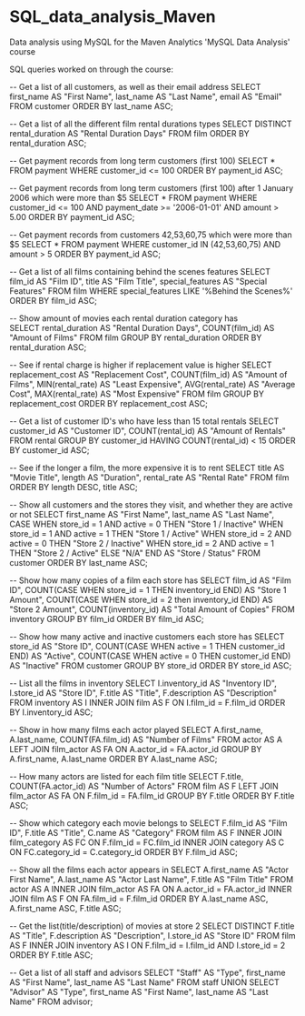 # SQL_data_analysis_Maven
Data analysis using MySQL for the Maven Analytics 'MySQL Data Analysis' course

SQL queries worked on through the course:

-- Get a list of all customers, as well as their email address
SELECT
	first_name AS "First Name",
    last_name AS "Last Name",
    email AS "Email"
FROM
	customer
ORDER BY
	last_name ASC;
    
-- Get a list of all the different film rental durations types
SELECT DISTINCT
	rental_duration AS "Rental Duration Days"
FROM
	film
ORDER BY
	rental_duration ASC;

-- Get payment records from long term customers (first 100)
SELECT
	*
FROM
	payment
WHERE
	customer_id <= 100
ORDER BY
	payment_id ASC;
    
-- Get payment records from long term customers (first 100) after 1 January 2006 which were more than $5
SELECT
	*
FROM
	payment
WHERE
	customer_id <= 100
AND
	payment_date >= '2006-01-01'
AND
	amount > 5.00
ORDER BY
	payment_id ASC;
    
-- Get payment records from customers 42,53,60,75 which were more than $5
SELECT
	*
FROM
	payment
WHERE
	customer_id IN (42,53,60,75)
AND
	amount > 5
ORDER BY
	payment_id ASC;
    
-- Get a list of all films containing behind the scenes features
SELECT
	film_id AS "Film ID",
    title AS "Film Title",
    special_features AS "Special Features"
FROM
	film
WHERE
	special_features LIKE '%Behind the Scenes%'
ORDER BY
	film_id ASC;
    
-- Show amount of movies each rental duration category has    
SELECT
	rental_duration AS "Rental Duration Days",
    COUNT(film_id) AS "Amount of Films"
FROM
	film
GROUP BY
	rental_duration
ORDER BY
	rental_duration ASC;
    
-- See if rental charge is higher if replacement value is higher
SELECT
	replacement_cost AS "Replacement Cost",
    COUNT(film_id) AS "Amount of Films",
    MIN(rental_rate) AS "Least Expensive",
    AVG(rental_rate) AS "Average Cost",
    MAX(rental_rate) AS "Most Expensive"
FROM
	film
GROUP BY
	replacement_cost
ORDER BY
	replacement_cost ASC;

-- Get a list of customer ID's who have less than 15 total rentals
SELECT
	customer_id AS "Customer ID",
    COUNT(rental_id) AS "Amount of Rentals"
FROM
	rental
GROUP BY
	customer_id
HAVING
	COUNT(rental_id) < 15
ORDER BY
	customer_id ASC;

-- See if the longer a film, the more expensive it is to rent
SELECT
	title AS "Movie Title",
    length AS "Duration",
    rental_rate AS "Rental Rate"
FROM
	film
ORDER BY
	length DESC, title ASC;

-- Show all customers and the stores they visit, and whether they are active or not
SELECT
	first_name AS "First Name",
    last_name AS "Last Name",
    CASE
		WHEN store_id = 1 AND active = 0 THEN "Store 1 / Inactive"
        WHEN store_id = 1 AND active = 1 THEN "Store 1 / Active"
		WHEN store_id = 2 AND active = 0 THEN "Store 2 / Inactive"
		WHEN store_id = 2 AND active = 1 THEN "Store 2 / Active"
        ELSE "N/A"
	END AS "Store / Status"
FROM
	customer
ORDER BY
	last_name ASC;

-- Show how many copies of a film each store has
SELECT
	film_id AS "Film ID",
    COUNT(CASE WHEN store_id = 1 THEN inventory_id END) AS "Store 1 Amount",
    COUNT(CASE WHEN store_id = 2 then inventory_id END) AS "Store 2 Amount",
    COUNT(inventory_id) AS "Total Amount of Copies"
FROM
	inventory
GROUP BY
	film_id
ORDER BY
	film_id ASC;

-- Show how many active and inactive customers each store has
SELECT
	store_id AS "Store ID",
    COUNT(CASE WHEN active = 1 THEN customer_id END) AS "Active",
    COUNT(CASE WHEN active = 0 THEN customer_id END) AS "Inactive"
FROM
	customer
GROUP BY
	store_id
ORDER BY
	store_id ASC;

-- List all the films in inventory
SELECT
	I.inventory_id AS "Inventory ID",
    I.store_id AS "Store ID",
    F.title AS "Title",
    F.description AS "Description"
FROM
	inventory AS I
INNER JOIN
	film AS F ON I.film_id = F.film_id
ORDER BY
	I.inventory_id ASC;

-- Show in how many films each actor played
SELECT
	A.first_name,
    A.last_name,
    COUNT(FA.film_id) AS "Number of Films"
FROM
	actor AS A
LEFT JOIN
	film_actor AS FA ON A.actor_id = FA.actor_id
GROUP BY
    A.first_name,
    A.last_name
ORDER BY
	A.last_name ASC;
    
-- How many actors are listed for each film title
SELECT
	F.title,
    COUNT(FA.actor_id) AS "Number of Actors"
FROM
	film AS F
LEFT JOIN
	film_actor AS FA ON F.film_id = FA.film_id
GROUP BY
	F.title
ORDER BY
    F.title ASC;
    
-- Show which category each movie belongs to
SELECT
	F.film_id AS "Film ID",
    F.title AS "Title",
	C.name AS "Category"
FROM
	film AS F
INNER JOIN
	film_category AS FC ON F.film_id = FC.film_id
INNER JOIN
	category AS C ON FC.category_id = C.category_id
ORDER BY
	F.film_id ASC;

-- Show all the films each actor appears in
SELECT
	A.first_name AS "Actor First Name",
    A.last_name AS "Actor Last Name",
    F.title AS "Film Title"
FROM
	actor AS A
INNER JOIN
	film_actor AS FA ON A.actor_id = FA.actor_id
INNER JOIN
	film AS F ON FA.film_id = F.film_id
ORDER BY
	A.last_name ASC, A.first_name ASC, F.title ASC;

-- Get the list(title/description) of movies at store 2
SELECT DISTINCT
	F.title AS "Title",
    F.description AS "Description",
    I.store_id AS "Store ID"
FROM
	film AS F
INNER JOIN
	inventory AS I ON F.film_id = I.film_id
AND
	I.store_id = 2
ORDER BY
	F.title ASC;

-- Get a list of all staff and advisors
SELECT
	"Staff" AS "Type",
    first_name AS "First Name",
    last_name AS "Last Name"
FROM
staff
UNION SELECT
	"Advisor" AS "Type",
    first_name AS "First Name",
    last_name AS "Last Name"
FROM
	advisor;
